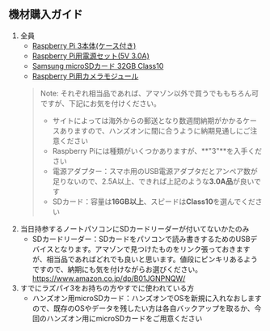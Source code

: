機材購入ガイド
-------
1. 全員
    - [Raspberry Pi 3本体(ケース付き)](https://www.amazon.co.jp/dp/B01CSFZ4JG)
    - [Raspberry Pi用電源セット(5V 3.0A)](https://www.amazon.co.jp/dp/B01N8ZIJL8)
    - [Samsung microSDカード 32GB Class10](https://www.amazon.co.jp/dp/B06XSV23T1)
    - [Raspberry Pi用カメラモジュール](https://www.amazon.co.jp/dp/B00FGKYHXA)
    >Note:
    >それぞれ相当品であれば、アマゾン以外で買うでももちろん可ですが、下記にお気を付けください。
    >- サイトによっては海外からの郵送となり数週間納期がかかるケースありますので、ハンズオンに間に合うように納期見通しにご注意ください
    >- Raspberry Piには種類がいくつかありますが、**"3"**を入手ください
    >- 電源アダプター：スマホ用のUSB電源アダプタだとアンペア数が足りないので、2.5A以上、できれば上記のような**3.0A品**が良いです
    >- SDカード：容量は**16GB以上**、スピードは**Class10**を選んでください
2. 当日持参するノートパソコンにSDカードリーダーが付いてないかたのみ
    - SDカードリーダー：SDカードをパソコンで読み書きするためのUSBデバイスとなります。アマゾンで見つけたものをリンク張っておきますが、相当品であればどれでも良いと思います。値段にピンキリあるようですので、納期にも気を付けながらお選びください。https://www.amazon.co.jp/dp/B01JGNPNQW/
3. すでにラズパイ3をお持ちの方やすでに使われている方
    - ハンズオン用microSDカード：ハンズオンでOSを新規に入れなおしますので、既存のOSやデータを残したい方は各自バックアップを取るか、今回のハンズオン用にmicroSDカードをご用意ください
